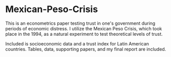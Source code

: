 # Mexican-Peso-Crisis

This is an econometrics paper testing trust in one's government during periods of economic distress. I utilize the Mexican Peso Crisis, which took place in the 1994, as a natural experiment to test theoretical levels of trust. 

Included is socioeconomic data and a trust index for Latin American countries. Tables, data, supporting papers, and my final report are included. 
